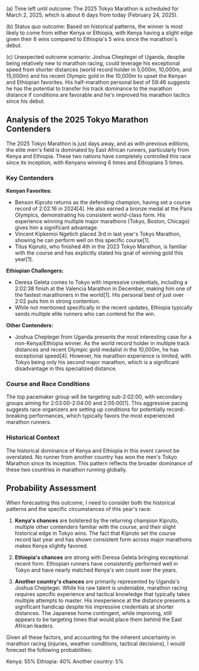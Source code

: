 (a) Time left until outcome: The 2025 Tokyo Marathon is scheduled for March 2, 2025, which is about 6 days from today (February 24, 2025).

(b) Status quo outcome: Based on historical patterns, the winner is most likely to come from either Kenya or Ethiopia, with Kenya having a slight edge given their 6 wins compared to Ethiopia's 5 wins since the marathon's debut.

(c) Unexpected outcome scenario: Joshua Cheptegei of Uganda, despite being relatively new to marathon racing, could leverage his exceptional speed from shorter distances (world record holder in 5,000m, 10,000m, and 15,000m) and his recent Olympic gold in the 10,000m to upset the Kenyan and Ethiopian favorites. His half-marathon personal best of 59:46 suggests he has the potential to transfer his track dominance to the marathon distance if conditions are favorable and he's improved his marathon tactics since his debut.

## Analysis of the 2025 Tokyo Marathon Contenders

The 2025 Tokyo Marathon is just days away, and as with previous editions, the elite men's field is dominated by East African runners, particularly from Kenya and Ethiopia. These two nations have completely controlled this race since its inception, with Kenyans winning 6 times and Ethiopians 5 times.

### Key Contenders

**Kenyan Favorites:**
- Benson Kipruto returns as the defending champion, having set a course record of 2:02:16 in 2024[4]. He also earned a bronze medal at the Paris Olympics, demonstrating his consistent world-class form. His experience winning multiple major marathons (Tokyo, Boston, Chicago) gives him a significant advantage.
- Vincent Kipkemoi Ngetich placed 3rd in last year's Tokyo Marathon, showing he can perform well on this specific course[1].
- Titus Kipruto, who finished 4th in the 2023 Tokyo Marathon, is familiar with the course and has explicitly stated his goal of winning gold this year[1].

**Ethiopian Challengers:**
- Deresa Geleta comes to Tokyo with impressive credentials, including a 2:02:38 finish at the Valencia Marathon in December, making him one of the fastest marathoners in the world[1]. His personal best of just over 2:02 puts him in strong contention.
- While not mentioned specifically in the recent updates, Ethiopia typically sends multiple elite runners who can contend for the win.

**Other Contenders:**
- Joshua Cheptegei from Uganda presents the most interesting case for a non-Kenya/Ethiopia winner. As the world record holder in multiple track distances and recent Olympic gold medalist in the 10,000m, he has exceptional speed[4]. However, his marathon experience is limited, with Tokyo being only his second major marathon, which is a significant disadvantage in this specialized distance.

### Course and Race Conditions

The top pacemaker group will be targeting sub-2:02:00, with secondary groups aiming for 2:03:00-2:04:00 and 2:05:00[1]. This aggressive pacing suggests race organizers are setting up conditions for potentially record-breaking performances, which typically favors the most experienced marathon runners.

### Historical Context

The historical dominance of Kenya and Ethiopia in this event cannot be overstated. No runner from another country has won the men's Tokyo Marathon since its inception. This pattern reflects the broader dominance of these two countries in marathon running globally.

## Probability Assessment

When forecasting this outcome, I need to consider both the historical patterns and the specific circumstances of this year's race:

1. **Kenya's chances** are bolstered by the returning champion Kipruto, multiple other contenders familiar with the course, and their slight historical edge in Tokyo wins. The fact that Kipruto set the course record last year and has shown consistent form across major marathons makes Kenya slightly favored.

2. **Ethiopia's chances** are strong with Deresa Geleta bringing exceptional recent form. Ethiopian runners have consistently performed well in Tokyo and have nearly matched Kenya's win count over the years.

3. **Another country's chances** are primarily represented by Uganda's Joshua Cheptegei. While his raw talent is undeniable, marathon racing requires specific experience and tactical knowledge that typically takes multiple attempts to master. His inexperience at the distance presents a significant handicap despite his impressive credentials at shorter distances. The Japanese home contingent, while improving, still appears to be targeting times that would place them behind the East African leaders.

Given all these factors, and accounting for the inherent uncertainty in marathon racing (injuries, weather conditions, tactical decisions), I would forecast the following probabilities:

Kenya: 55%
Ethiopia: 40%
Another country: 5%